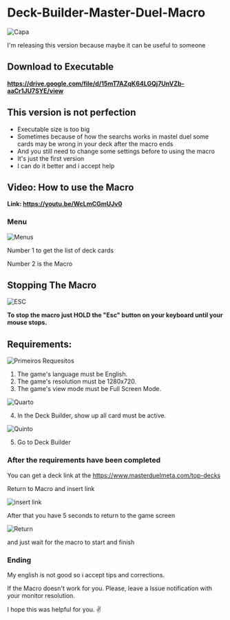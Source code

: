 # Deck-Builder-Master-Duel-Macro
![Capa](https://img.konami.com/yugioh/masterduel/images/logo.png)


I'm releasing this version because maybe it can be useful to someone
## Download to Executable

**https://drive.google.com/file/d/15mT7AZqK64LGQj7UnVZb-aaCr1JU7SYE/view**

## **This version is not perfection**

- Executable size is too big 
- Sometimes because of how the searchs works in mastel duel some cards may be wrong in your deck after the macro ends
- And you still need to change some settings before to using the macro
- It's just the first version
- I can do it better and i accept help

## Video: How to use the Macro

**Link: https://youtu.be/WcLmCGmUJv0**
### Menu
 ![Menus](https://cdn.discordapp.com/attachments/341613211478392833/961088092385705994/unknown.png)

Number 1 to get the list of deck cards

Number 2 is the Macro

## **Stopping The Macro**

![ESC](https://www.wambooli.com/blog/wp-content/uploads/2016/10/Escape-key.jpg)

**To stop the macro just HOLD the "Esc" button on your keyboard until your mouse stops.**

## **Requirements:**

![Primeiros Requesitos](https://cdn.discordapp.com/attachments/341613211478392833/960983744204902460/unknown.png)
1. The game's language must be English.
2. The game's resolution must be 1280x720.
3. The game's view mode must be Full Screen Mode.

![Quarto](https://cdn.discordapp.com/attachments/341613211478392833/960984777303937064/unknown.png)

4. In the Deck Builder, show up all card must be active.

![Quinto](https://cdn.discordapp.com/attachments/341613211478392833/960986980840271942/unknown.png)

5. Go to Deck Builder


### After the requirements have been completed

You can get a deck link at the https://www.masterduelmeta.com/top-decks

Return to Macro and insert link

![insert link](https://cdn.discordapp.com/attachments/341613211478392833/960997773094825994/unknown.png)

After that you have 5 seconds to return to the game screen

![Return](https://cdn.discordapp.com/attachments/341613211478392833/960998993897357403/unknown.png)

and just wait for the macro to start and finish

### Ending

My english is not good so i accept tips and corrections.

If the Macro doesn't work for you. Please, leave a Issue notification  with your monitor resolution.

I hope this was helpful for you. :v:
